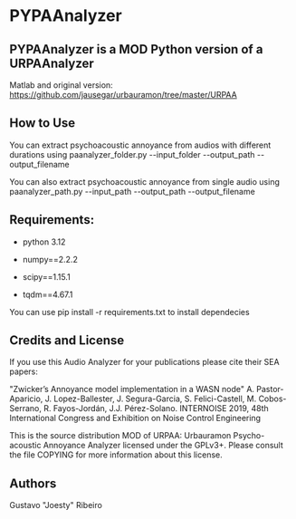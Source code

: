 # PYPAAnalyzer



## PYPAAnalyzer is a MOD Python version of a URPAAnalyzer

Matlab and original version: https://github.com/jausegar/urbauramon/tree/master/URPAA


## How to Use

You can extract psychoacoustic annoyance from audios with different durations using paanalyzer_folder.py --input_folder <folder> --output_path <output json path> --output_filename <filename of json output>

You can also extract psychoacoustic annoyance from single audio using paanalyzer_path.py --input_path <folder> --output_path <output json path> --output_filename <filename of json output>

## Requirements:
- python 3.12

- numpy==2.2.2

- scipy==1.15.1

- tqdm==4.67.1

You can use pip install -r requirements.txt to install dependecies

## Credits and License

If you use this Audio Analyzer for your publications please cite their SEA papers:


"Zwicker’s Annoyance model implementation in a WASN node" A. Pastor-Aparicio, J. Lopez-Ballester, J. Segura-Garcia, S. Felici-Castell, M. Cobos-Serrano, R. Fayos-Jordán, J.J. Pérez-Solano. INTERNOISE 2019, 48th International Congress and Exhibition on Noise Control Engineering

This is the source distribution MOD of URPAA: Urbauramon Psycho-acoustic Annoyance Analyzer licensed under the GPLv3+. Please consult the file COPYING for more information about this license.


## Authors

Gustavo "Joesty" Ribeiro
